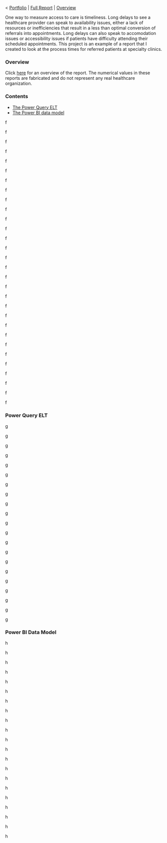 < [Portfolio](https://907sjl.github.io) | [Full Report](https://907sjl.github.io/pdf/Referral%20Wait%20Time.pdf) | [Overview](https://907sjl.github.io/referrals_powerbi/referrals_report) 

One way to measure access to care is timeliness.  Long delays to see a healthcare provider can speak to availability issues, either a lack of resources or inefficiencies that result in a less than optimal conversion of referrals into appointments. Long delays can also speak to accomodation issues or accessibility issues if patients have difficulty attending their scheduled appointments.
This project is an example of a report that I created to look at the process times for referred patients at specialty clinics. 

### Overview
Click [here](https://907sjl.github.io/referrals_powerbi/referrals_report) for an overview of the report.  The numerical values in these reports are fabricated and do not represent any real healthcare organization. 

### Contents
- [The Power Query ELT](#power-query-elt)
- [The Power BI data model](#power-bi-data-model)

f

f

f

f

f

f

f

f

f

f

f

f

f

f

f

f

f

f

f

f

f

f

f

f

f

f

f

f

f

f


### Power Query ELT

g

g

g

g

g

g

g

g

g

g

g

g

g

g

g

g

g

g

g

g

g




### Power BI Data Model 

h

h

h

h

h

h

h

h

h

h

h

h

h

h

h

h

h

h

h

h

h

